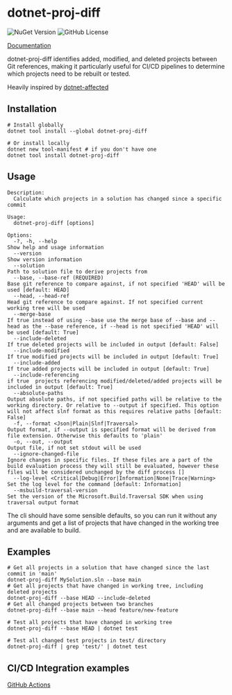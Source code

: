# dotnet-proj-diff

![NuGet Version](https://img.shields.io/nuget/v/ProjectDiff.Tool)
![GitHub License](https://img.shields.io/github/license/dotTrench/dotnet-proj-diff)

[Documentation](docs/)

dotnet-proj-diff identifies added, modified, and deleted projects between Git references, making it particularly useful
for CI/CD pipelines to determine which projects need to be rebuilt or tested.

Heavily inspired by [dotnet-affected](https://github.com/leonardochaia/dotnet-affected)

## Installation

```shell
# Install globally
dotnet tool install --global dotnet-proj-diff

# Or install locally
dotnet new tool-manifest # if you don't have one
dotnet tool install dotnet-proj-diff
```

## Usage

```text
Description:
  Calculate which projects in a solution has changed since a specific commit

Usage:
  dotnet-proj-diff [options]

Options:
  -?, -h, --help                                                     Show help and usage information
  --version                                                          Show version information
  --solution                                                         Path to solution file to derive projects from
  --base, --base-ref (REQUIRED)                                      Base git reference to compare against, if not specified 'HEAD' will be used [default: HEAD]
  --head, --head-ref                                                 Head git reference to compare against. If not specified current working tree will be used
  --merge-base                                                       If true instead of using --base use the merge base of --base and --head as the --base reference, if --head is not specified 'HEAD' will be used [default: True]
  --include-deleted                                                  If true deleted projects will be included in output [default: False]
  --include-modified                                                 If true modified projects will be included in output [default: True]
  --include-added                                                    If true added projects will be included in output [default: True]
  --include-referencing                                              if true  projects referencing modified/deleted/added projects will be included in output [default: True]
  --absolute-paths                                                   Output absolute paths, if not specified paths will be relative to the working directory. Or relative to --output if specified. This option will not affect slnf format as this requires relative paths [default: False]
  -f, --format <Json|Plain|Slnf|Traversal>                           Output format, if --output is specified format will be derived from file extension. Otherwise this defaults to 'plain'
  -o, --out, --output                                                Output file, if not set stdout will be used
  --ignore-changed-file                                              Ignore changes in specific files. If these files are a part of the build evaluation process they will still be evaluated, however these files will be considered unchanged by the diff process []
  --log-level <Critical|Debug|Error|Information|None|Trace|Warning>  Set the log level for the command [default: Information]
  --msbuild-traversal-version                                        Set the version of the Microsoft.Build.Traversal SDK when using traversal output format
```

The cli should have some sensible defaults, so you can run it without any arguments and get a list of projects that have
changed in the working tree and are available to build.

## Examples

```shell
# Get all projects in a solution that have changed since the last commit in 'main'
dotnet-proj-diff MySolution.sln --base main
# Get all projects that have changed in working tree, including deleted projects
dotnet-proj-diff --base HEAD --include-deleted
# Get all changed projects between two branches
dotnet-proj-diff --base main --head feature/new-feature

# Test all projects that have changed in working tree
dotnet-proj-diff --base HEAD | dotnet test

# Test all changed test projects in test/ directory
dotnet-proj-diff | grep 'test/' | dotnet test
```

## CI/CD Integration examples
[GitHub Actions](docs/github.md)
